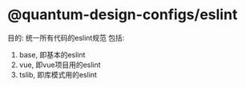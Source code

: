 # @quantum-design-configs/eslint

目的: 统一所有代码的eslint规范
包括:
1. base, 即基本的eslint
2. vue, 即vue项目用的eslint
3. tslib, 即库模式用的eslint
